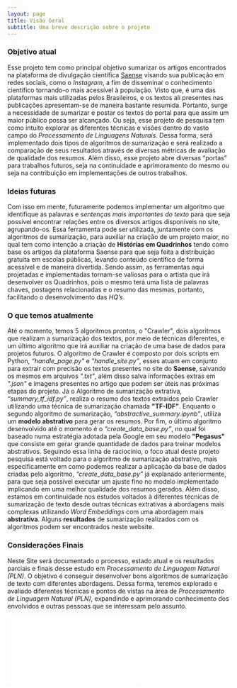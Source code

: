 ```yaml
---
layout: page
title: Visão Geral
subtitle: Uma breve descrição sobre o projeto
---
```


### **Objetivo atual**
Esse projeto tem como principal objetivo sumarizar os artigos encontrados na plataforma de divulgação científica [Saense](https://saense.com.br/) visando sua publicação em redes sociais, como o *Instagram*, a fim de disseminar o conhecimento científico tornando-o mais acessível à população. Visto que, é uma das plataformas mais utilizadas pelos Brasileiros, e os textos ali presentes nas publicações apresentam-se de maneira bastante resumida. Portanto, surge a necessidade de sumarizar e postar os textos do portal para que assim um maior público possa ser alcançado.
Ou seja, esse projeto de pesquisa tem como intuito explorar as diferentes técnicas e visões dentro do vasto campo do *Processamento de Linguagens Naturais*. Dessa forma, será implementado dois tipos de algoritmos de sumarização e será realizado a comparação de seus resultados através de diversas métricas de avaliação de qualidade dos resumos. Além disso, esse projeto abre diversas “portas” para trabalhos futuros, seja na continuidade e aprimoramento do mesmo ou seja na contribuição em implementações de outros trabalhos.


### **Ideias futuras**
Com isso em mente, futuramente podemos implementar um algoritmo que identifique as palavras e *sentenças mais importantes do texto* para que seja possível encontrar relações entre os diversos artigos disponíveis no site, agrupando-os. Essa ferramenta pode ser utilizada, juntamente com os algoritmos de sumarização, para auxiliar na criação de um projeto maior, no qual tem como intenção a criação de **Histórias em Quadrinhos** tendo como base os artigos da plataforma Saense para que seja feita a distribuição gratuita em escolas públicas, levando conteúdo científico de forma acessível e de maneira divertida. Sendo assim, as ferramentas aqui projetadas e implementadas tornam-se valiosas para o artista que irá desenvolver os Quadrinhos, pois o mesmo terá uma lista de palavras chaves, postagens relacionadas e o resumo das mesmas, portanto, facilitando o desenvolvimento das *HQ’s*.


### **O que temos atualmente**
Até o momento, temos 5 algoritmos prontos, o "Crawler", dois algoritmos que realizam a sumarização dos textos, por meio de técnicas diferentes, e um último algoritmo que irá auxiliar na criação de uma base de dados para projetos futuros. 
O algoritmo de Crawler é composto por dois scripts em Python, *“handle_page.py"* e *"handle_site.py”*, esses atuam em conjunto para extrair com precisão os textos presentes no site do **Saense**, salvando os mesmos em arquivos *".txt"*, além disso salva informações extras em *".json"* e imagens presentes no artigo que podem ser úteis nas próximas etapas do projeto. Já o Algoritmo de sumarização extrativa, *“summary_tf_idf.py”*, realiza o resumo dos textos extraídos pelo Crawler utilizando uma técnica de sumarização chamada **"TF-IDF"**. Enquanto o segundo algoritmo de sumarização, *“abstractive_summary.ipynb”*, utiliza um **modelo abstrativo** para gerar os resumos. Por fim, o último algoritmo desenvolvido até o momento é o *“create_data_base.py”*, no qual foi baseado numa estratégia adotada pela Google em seu modelo **"Pegasus"** que consiste em gerar grande quantidade de dados para treinar modelos abstrativos.
Seguindo essa linha de raciocínio, o foco atual deste projeto pesquisa está voltado para o algoritmo de sumarização abstrativo, mais especificamente em como podemos realizar a aplicação da base de dados criadas pelo algoritmo, *“create_data_base.py”* já explanado anteriormente, para que seja possível executar um ajuste fino no modelo implementado implicando em uma melhor qualidade dos resumos gerados. Além disso, estamos em continuidade nos estudos voltados à diferentes técnicas de sumarização de texto desde outras técnicas extrativas à abordagens mais complexas utilizando *Word Embeddings* com uma abordagem mais **abstrativa**. Alguns **resultados** de sumarização realizados com os algoritmos podem ser encontrados neste website.


### **Considerações Finais**
Neste Site será documentado o processo, estado atual e os resultados parciais e finais desse estudo em *Processamento de Linguagem Natural (PLN)*. O objetivo é conseguir desenvolver bons algoritmos de sumarização de texto com diferentes abordagens. Dessa forma, teremos explorado e avaliado diferentes técnicas e pontos de vistas na área de *Processamento de Linguagem Natural (PLN)*, expandindo e aprimorando conhecimento dos envolvidos e outras pessoas que se interessam pelo assunto.



<embed src="pdfsssss/relatorio.pdf" type="application/pdf"/>

<a href="pdfs/relatorio.pdf" class="image fit"><img src="" alt=""></a>
